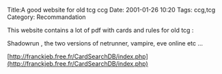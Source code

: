 Title:A good website for old tcg ccg
Date: 2001-01-26 10:20
Tags: ccg,tcg
Category: Recommandation


This website contains a lot of pdf with cards and rules for old tcg :


Shadowrun , the two versions of netrunner, vampire, eve online etc ...

[http://franckjeb.free.fr/CardSearchDB/index.php](http://franckjeb.free.fr/CardSearchDB/index.php)